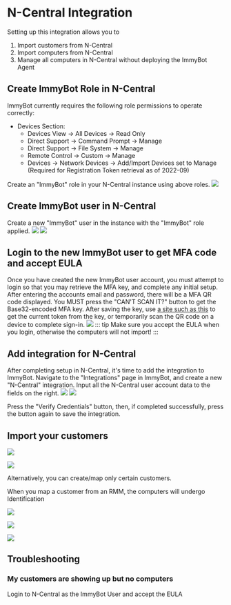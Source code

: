 # N-Central Integration

Setting up this integration allows you to
1. Import customers from N-Central
2. Import computers from N-Central
3. Manage all computers in N-Central without deploying the ImmyBot Agent

## Create ImmyBot Role in N-Central

ImmyBot currently requires the following role permissions to operate correctly:

- Devices Section:
  - Devices View -> All Devices -> Read Only
  - Direct Support -> Command Prompt -> Manage
  - Direct Support -> File System -> Manage
  - Remote Control -> Custom -> Manage
  - Devices -> Network Devices -> Add/Import Devices set to Manage (Required for Registration Token retrieval as of 2022-09)

Create an "ImmyBot" role in your N-Central instance using above roles.
![](./.vuepress/images/ncentraldocs/add_userrole_guide_1.png)

## Create ImmyBot user in N-Central

Create a new "ImmyBot" user in the instance with the "ImmyBot" role applied.
![](./.vuepress/images/ncentraldocs/add_user_guide_1.png)
![](./.vuepress/images/ncentraldocs/add_userrole_guide_2.png)

## Login to the new ImmyBot user to get MFA code and accept EULA

Once you have created the new ImmyBot user account, you must attempt to login
so that you may retrieve the MFA key, and complete any initial setup.
After entering the accounts email and password, there will be a MFA QR code displayed.
You MUST press the "CAN'T SCAN IT?" button to get the Base32-encoded MFA key.
After saving the key, use [a site such as this](https://totp.danhersam.com/?period=30&digits=6) to get the current token from the key, or temporarily scan the QR code on a device to complete sign-in.
![](./.vuepress/images/ncentraldocs/login_mfa_guide_1.png)
::: tip
Make sure you accept the EULA when you login, otherwise the computers will not import!
:::

## Add integration for N-Central

After completing setup in N-Central, it's time to add the integration to ImmyBot.
Navigate to the "Integrations" page in ImmyBot, and create a new "N-Central" integration.
Input all the N-Central user account data to the fields on the right.
![](./.vuepress/images/ncentraldocs/add_integration_guide_1.png)
![](./.vuepress/images/ncentraldocs/add_integration_guide_2.png)

Press the "Verify Credentials" button, then, if completed successfully, press the button again to save the integration.

## Import your customers

![](./.vuepress/images/2021-03-23-18-57-19.png)

![](./.vuepress/images/2021-03-23-19-01-36.png)

Alternatively, you can create/map only certain customers.

When you map a customer from an RMM, the computers will undergo Identification

![](./.vuepress/images/2021-03-23-19-03-33.png)

![](./.vuepress/images/2021-03-23-19-06-55.png)

![](./.vuepress/images/2021-03-23-19-08-30.png)

## Troubleshooting

### My customers are showing up but no computers
Login to N-Central as the ImmyBot User and accept the EULA
